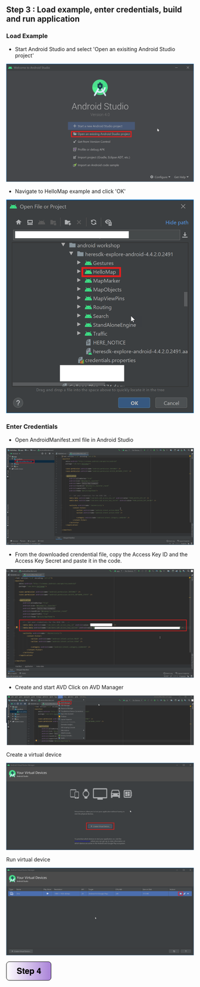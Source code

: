 ## Step 3 : Load example, enter credentials, build and run application

### Load Example
- Start Android Studio and select 'Open an exisiting Android Studio project'

![alt text](/img/androidstudio.png)

- Navigate to HelloMap example and click 'OK'

![alt text](/img/hellomap.png)

### Enter Credentials
- Open AndroidManifest.xml file in Android Studio

![alt text](/img/manifest-open.png)

- From the downloaded crendential file, copy the Access Key ID and the Access Key Secret and paste it in the code.

![alt text](/img/credentials.png)

- Create and start AVD
Click on AVD Manager

![alt text](/img/tools.png)

Create a virtual device

![alt text](/img/createAVD.png)

Run virtual device

![alt text](/img/runAVD.png)

[![Foo](/img/s4.png)](https://github.com/vidhanbhonsle/Interactive-Map-Workshop/blob/master/Step4.md) 
